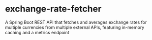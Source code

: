 # exchange-rate-fetcher
A Spring Boot REST API that fetches and averages exchange rates for multiple currencies from multiple external APIs, featuring in-memory caching and a metrics endpoint

